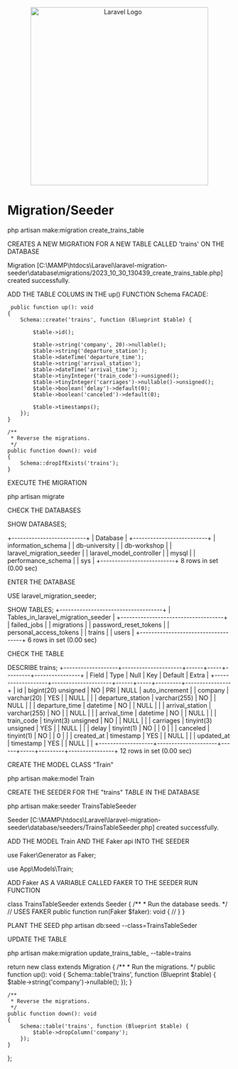 <p align="center"><a href="https://laravel.com" target="_blank"><img src="https://raw.githubusercontent.com/laravel/art/master/logo-lockup/5%20SVG/2%20CMYK/1%20Full%20Color/laravel-logolockup-cmyk-red.svg" width="400" alt="Laravel Logo"></a></p>

# Migration/Seeder

php artisan make:migration create_trains_table

CREATES A NEW MIGRATION FOR A NEW TABLE CALLED 'trains' ON THE DATABASE

 Migration [C:\MAMP\htdocs\Laravel\laravel-migration-seeder\database\migrations/2023_10_30_130439_create_trains_table.php] created successfully.

 ADD THE TABLE COLUMS IN THE up() FUNCTION Schema FACADE:

     public function up(): void
    {
        Schema::create('trains', function (Blueprint $table) {

            $table->id();

            $table->string('company', 20)->nullable();
            $table->string('departure_station');
            $table->dateTime('departure_time');
            $table->string('arrival_station');
            $table->dateTime('arrival_time');
            $table->tinyInteger('train_code')->unsigned();
            $table->tinyInteger('carriages')->nullable()->unsigned();
            $table->boolean('delay')->default(0);
            $table->boolean('canceled')->default(0);

            $table->timestamps();
        });
    }

    /**
     * Reverse the migrations.
     */
    public function down(): void
    {
        Schema::dropIfExists('trains');
    }

EXECUTE THE MIGRATION

php artisan migrate

CHECK THE DATABASES

SHOW DATABASES;

+--------------------------+
| Database                 |
+--------------------------+
| information_schema       |
| db-university            |
| db-workshop              |
| laravel_migration_seeder |
| laravel_model_controller |
| mysql                    |
| performance_schema       |
| sys                      |
+--------------------------+
8 rows in set (0.00 sec)

ENTER THE DATABASE

USE laravel_migration_seeder; 

SHOW TABLES;
+------------------------------------+
| Tables_in_laravel_migration_seeder |
+------------------------------------+
| failed_jobs                        |
| migrations                         |
| password_reset_tokens              |
| personal_access_tokens             |
| trains                             |
| users                              |
+------------------------------------+
6 rows in set (0.00 sec)

CHECK THE TABLE

DESCRIBE trains;
+-------------------+---------------------+------+-----+---------+----------------+
| Field             | Type                | Null | Key | Default | Extra          |
+-------------------+---------------------+------+-----+---------+----------------+
| id                | bigint(20) unsigned | NO   | PRI | NULL    | auto_increment |
| company           | varchar(20)         | YES  |     | NULL    |                |
| departure_station | varchar(255)        | NO   |     | NULL    |                |
| departure_time    | datetime            | NO   |     | NULL    |                |
| arrival_station   | varchar(255)        | NO   |     | NULL    |                |
| arrival_time      | datetime            | NO   |     | NULL    |                |
| train_code        | tinyint(3) unsigned | NO   |     | NULL    |                |
| carriages         | tinyint(3) unsigned | YES  |     | NULL    |                |
| delay             | tinyint(1)          | NO   |     | 0       |                |
| canceled          | tinyint(1)          | NO   |     | 0       |                |
| created_at        | timestamp           | YES  |     | NULL    |                |
| updated_at        | timestamp           | YES  |     | NULL    |                |
+-------------------+---------------------+------+-----+---------+----------------+
12 rows in set (0.00 sec)

CREATE THE MODEL CLASS "Train"

php artisan make:model Train

CREATE THE SEEDER FOR THE "trains" TABLE IN THE DATABASE

php artisan make:seeder TrainsTableSeeder

Seeder [C:\MAMP\htdocs\Laravel\laravel-migration-seeder\database/seeders/TrainsTableSeeder.php] created successfully.

ADD THE MODEL Train AND THE Faker api INTO THE SEEDER

use Faker\Generator as Faker;

use App\Models\Train;

ADD Faker AS A VARIABLE CALLED FAKER TO THE SEEDER RUN FUNCTION

class TrainsTableSeeder extends Seeder
{
    /**
     * Run the database seeds.
     */
    // USES FAKER
    public function run(Faker $faker): void
    {
        //
    }
}

PLANT THE SEED
php artisan db:seed --class=TrainsTableSeder

UPDATE THE TABLE

php artisan make:migration update_trains_table_ --table=trains

return new class extends Migration
{
    /**
     * Run the migrations.
     */
    public function up(): void
    {
        Schema::table('trains', function (Blueprint $table) {
            $table->string('company')->nullable();
        });
    }

    /**
     * Reverse the migrations.
     */
    public function down(): void
    {
        Schema::table('trains', function (Blueprint $table) {
            $table->dropColumn('company');
        });
    }
};
